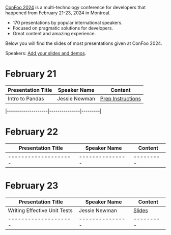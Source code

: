 [ConFoo 2024](https://www.confoo.ca/en/2024) is a multi-technology conference for developers that happened from February 21-23, 2024 in Montreal.

- 170 presentations by popular international speakers.
- Focused on pragmatic solutions for developers.
- Great content and amazing experience.

Below you will find the slides of most presentations given at ConFoo 2024.

Speakers: [Add your slides and demos](CONTRIBUTING.md).


# February 21


| Presentation Title | Speaker Name  | Content |
|--------------------|---------------|---------|
| Intro to Pandas| Jessie Newman | [Prep Instructions](https://github.com/confooca/2024/blob/main/2024-02-21/Intro_To_Pandas-Jessie_Newman.pdf) |

|--------------------|---------------|---------|


# February 22

| Presentation Title | Speaker Name  | Content |
|--------------------|---------------|---------|
|--------------------|---------------|---------|

# February 23

| Presentation Title | Speaker Name  | Content |
|--------------------|---------------|---------|
| Writing Effective Unit Tests | Jessie Newman | [Slides](https://github.com/confooca/2024/blob/main/2024-02-23/Writing_Effective_Unit_Tests-Jessie_Newman.pdf) |
|--------------------|---------------|---------|




